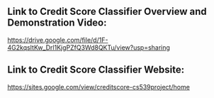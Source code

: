 ## Link to Credit Score Classifier Overview and Demonstration Video:
https://drive.google.com/file/d/1F-4G2kqsItKw_Drl1KjgPZfQ3Wd8QKTu/view?usp=sharing

## Link to Credit Score Classifier Website:
https://sites.google.com/view/creditscore-cs539project/home
